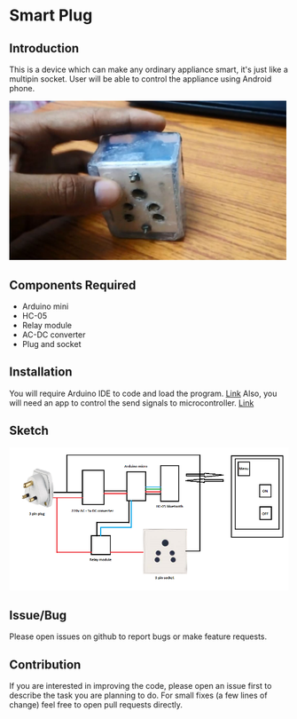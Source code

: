 # Smart Plug

## Introduction
This is a device which can make any ordinary appliance smart, it's just like a multipin socket. User will be able to control the appliance using Android phone.

<img src="https://github.com/rajatsharma369007/Smart-plug/blob/master/images/xplug.JPG" width ="500px">

## Components Required
* Arduino mini
* HC-05
* Relay module
* AC-DC converter
* Plug and socket

## Installation
You will require Arduino IDE to code and load the program. [Link](https://www.arduino.cc/en/main/software)
Also, you will need an app to control the send signals to microcontroller. [Link](https://www.roboremo.com/downloads.html)

## Sketch
<img src="https://raw.githubusercontent.com/rajatsharma369007/Smart-plug/master/Circuit/Circuit.png" width="700px">

## Issue/Bug
Please open issues on github to report bugs or make feature requests.

## Contribution
If you are interested in improving the code, please open an issue first to describe the task you are planning to do. For small fixes (a few lines of change) feel free to open pull requests directly.

